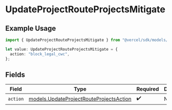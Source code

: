# UpdateProjectRouteProjectsMitigate

## Example Usage

```typescript
import { UpdateProjectRouteProjectsMitigate } from "@vercel/sdk/models/updateprojectop.js";

let value: UpdateProjectRouteProjectsMitigate = {
  action: "block_legal_cwc",
};
```

## Fields

| Field                                                                                    | Type                                                                                     | Required                                                                                 | Description                                                                              |
| ---------------------------------------------------------------------------------------- | ---------------------------------------------------------------------------------------- | ---------------------------------------------------------------------------------------- | ---------------------------------------------------------------------------------------- |
| `action`                                                                                 | [models.UpdateProjectRouteProjectsAction](../models/updateprojectrouteprojectsaction.md) | :heavy_check_mark:                                                                       | N/A                                                                                      |